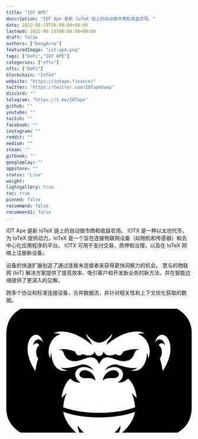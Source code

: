 ```yaml
---
title: "IOT APE"
description: "IOT Ape 是新 IoTeX 链上的自动做市商和收益农场。"
date: 2022-08-19T00:00:00+08:00
lastmod: 2022-08-19T00:00:00+08:00
draft: false
authors: ["boogArno"]
featuredImage: "iot-ape.png"
tags: ["DeFi","IOT APE"]
categories: ["nfts"]
nfts: ["DeFi"]
blockchain: "IoTeX"
website: "https://iotape.finance/"
twitter: "https://twitter.com/IOTapeSwap"
discord: ""
telegram: "https://t.me/IOTape"
github: ""
youtube: ""
twitch: ""
facebook: ""
instagram: ""
reddit: ""
medium: ""
steam: ""
gitbook: ""
googleplay: ""
appstore: ""
status: "Live"
weight: 
lightgallery: true
toc: true
pinned: false
recommend: false
recommend1: false
---
```

IOT Ape 是新 IoTeX 链上的自动做市商和收益农场。
IOTX 是一种以太坊代币，为 IoTeX 提供动力，IoTeX 是一个旨在连接物联网设备（如相机和传感器）和去中心化应用程序的平台。 IOTX 可用于支付交易、质押和治理，以及在 IoTeX 网络上注册新设备。

设备的快速扩展创造了通过连接未连接者来获得更快洞察力的机会。 慧与的物联网 (IoT) 解决方案提供了提高效率、吸引客户和开发新业务的新方法，并在智能边缘提供了更深入的见解。

跨多个协议和标准连接设备，合并数据流，并针对相关性和上下文优化获取的数据。

![iotape-dapp-defi-iotex-image1_4f2488c20e7c6c17f25c558ec253b1b4](iotape-dapp-defi-iotex-image1_4f2488c20e7c6c17f25c558ec253b1b4.png)